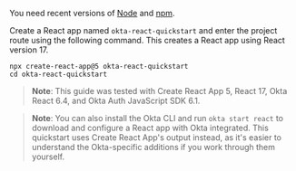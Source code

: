You need recent versions of [Node](https://nodejs.org/en/) and  [npm](https://www.npmjs.com/).

Create a React app named `okta-react-quickstart` and enter the project route using the following command. This creates a React app using React version 17.

```shell
npx create-react-app@5 okta-react-quickstart
cd okta-react-quickstart
```

> **Note**: This guide was tested with Create React App 5, React 17, Okta React 6.4, and Okta Auth JavaScript SDK 6.1.

> **Note**: You can also install the Okta CLI and run `okta start react` to download and configure a React app with Okta integrated. This quickstart uses Create React App's output instead, as it's easier to understand the Okta-specific additions if you work through them yourself.
